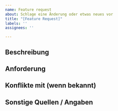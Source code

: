 ```yaml
---
name: Feature request
about: Schlage eine Änderung oder etwas neues vor
title: "[Feature Request]"
labels: ''
assignees: ''

---
```


## Beschreibung  

## Anforderung  

## Konflikte mit (wenn bekannt)  

## Sonstige Quellen / Angaben  
